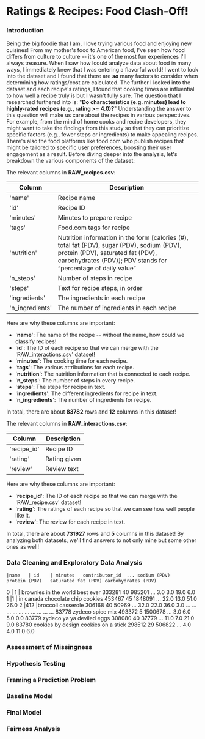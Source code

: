 # Ratings & Recipes: Food Clash-Off!

### Introduction

Being the big foodie that I am, I love trying various food and enjoying new cuisines! From my mother's food to American food, I've seen how food differs from culture to culture -- it's one of the most fun experiences I'll always treasure. When I saw how Icould analyze data about food in many ways, I immediately knew that I was entering a flavorful world! I went to look into the dataset and I found that there are ***so*** many factors to consider when determining how ratings/cost are calculated. The further I looked into the dataset and each recipe's ratings, I found that cooking times are influential to how well a recipe truly is but I wasn't fully sure. The question that I researched furthered into is: "**Do characteristics (e.g. minutes) lead to highly-rated recipes (e.g., rating >= 4.0)?**" Understanding the answer to this question will make us care about the recipes in various perspectives. For example, from the mind of home cooks and recipe developers, they might want to take the findings from this study so that they can prioritize specific factors (e.g., fewer steps or ingredients) to make appealing recipes. There's also the food platforms like food.com who publish recipes that might be tailored to specific user preferences, boosting their user engagement as a result. Before diving deeper into the analysis, let's breakdown the various components of the dataset:

The relevant columns in **RAW_recipes.csv**:

| Column      | Description                                                                                                                                                                                       |
|-------------|---------------------------------------------------------------------------------------------------------------------------------------------------------------------------------------------------|
| 'name'      | Recipe name                                                                                                                                                                                       |
| 'id'        | Recipe ID                                                                                                                                                                                         |
| 'minutes'   | Minutes to prepare recipe                                                                                                                                                                         |
| 'tags'      | Food.com tags for recipe                                                                                                                                                                          |
| 'nutrition' | Nutrition information in the form [calories (#), total fat (PDV), sugar (PDV), sodium (PDV), protein (PDV), saturated fat (PDV), carbohydrates (PDV)]; PDV stands for “percentage of daily value” |
| 'n_steps'   | Number of steps in recipe                                                                                                                                                                         |
| 'steps'     | Text for recipe steps, in order
| 'ingredients' | The ingredients in each recipe
| 'n_ingredients' | The number of ingredients in each recipe

Here are why these columns are important:
- '**name**': The name of the recipe -- without the name, how could we classify recipes!
- '**id**': The ID of each recipe so that we can merge with the 'RAW_interactions.csv' dataset!
- '**minutes**': The cooking time for each recipe.
- '**tags**': The various attributions for each recipe.
- '**nutrition**': The nutrition information that is connected to each recipe.
- '**n_steps**': The number of steps in every recipe.
- '**steps**': The steps for recipe in text.
- '**ingredients**': The different ingredients for recipe in text.
- '**n_ingredients**': The number of ingredients for recipe.

In total, there are about **83782** rows and **12** columns in this dataset! 

The relevant columns in **RAW_interactions.csv**:

| Column      | Description  |
|-------------|--------------|
| 'recipe_id' | Recipe ID    |
| 'rating'    | Rating given |
| 'review'    | Review text  |

Here are why these columns are important:
- '**recipe_id**': The ID of each recipe so that we can merge with the 'RAW_recipe.csv' dataset!
- '**rating**': The ratings of each recipe so that we can see how well people like it.
- '**review**': The review for each recipe in text.

In total, there are about **731927** rows and **5** columns in this dataset! By analyzing both datasets, we'll find answers to not only mine but some other ones as well!

### Data Cleaning and Exploratory Data Analysis

	|name	| id	| minutes	contributor_id	...	sodium (PDV)	protein (PDV)	saturated fat (PDV)	carbohydrates (PDV)
0	| 1 | brownies in the world best ever	333281	40	985201	...	3.0	3.0	19.0	6.0
1	|1 | in canada chocolate chip cookies	453467	45	1848091	...	22.0	13.0	51.0	26.0
2	|412 |broccoli casserole	306168	40	50969	...	32.0	22.0	36.0	3.0
...	...	...	...	...	...	...	...	...	...
83778	zydeco spice mix	493372	5	1500678	...	3.0	6.0	5.0	0.0
83779	zydeco ya ya deviled eggs	308080	40	37779	...	11.0	7.0	21.0	9.0
83780	cookies by design cookies on a stick	298512	29	506822	...	4.0	4.0	11.0	6.0


### Assessment of Missingness

### Hypothesis Testing

### Framing a Prediction Problem

### Baseline Model

### Final Model

### Fairness Analysis
